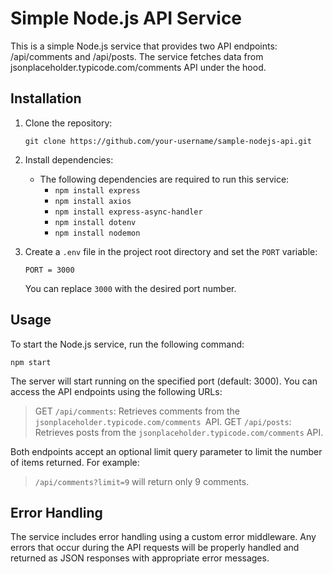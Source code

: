 # Simple Node.js API Service

This is a simple Node.js service that provides two API endpoints: /api/comments and /api/posts. The service fetches data from jsonplaceholder.typicode.com/comments API under the hood.

## Installation
1. Clone the repository:
    ```shell
    git clone https://github.com/your-username/sample-nodejs-api.git
    ```

2. Install dependencies:
    - The following dependencies are required to run this service:
        - ```npm install express```
        - ```npm install axios```
        - ```npm install express-async-handler```
        - ```npm install dotenv```
        - ```npm install nodemon```

3. Create a `.env` file in the project root directory and set the `PORT` variable:
    ```plaintext
    PORT = 3000
    ```
    You can replace `3000` with the desired port number.

## Usage
To start the Node.js service, run the following command:
```plaintext
npm start
```
The server will start running on the specified port (default: 3000). You can access the API endpoints using the following URLs:
> GET `/api/comments`: Retrieves comments from the `jsonplaceholder.typicode.com/comments `API.
> GET `/api/posts`: Retrieves posts from the `jsonplaceholder.typicode.com/comments` API.

Both endpoints accept an optional limit query parameter to limit the number of items returned. For example:
>  `/api/comments?limit=9` will return only 9 comments.

## Error Handling
The service includes error handling using a custom error middleware. Any errors that occur during the API requests will be properly handled and returned as JSON responses with appropriate error messages.